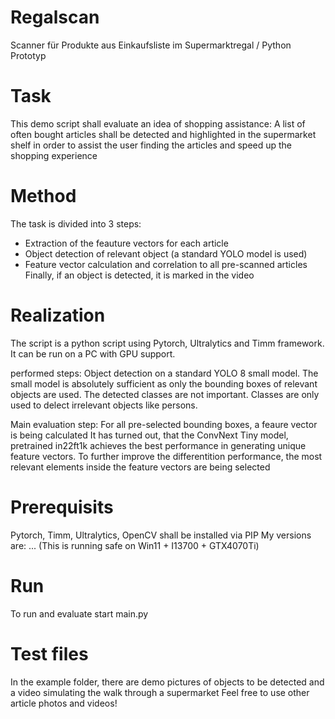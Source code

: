 # Regalscan
Scanner für Produkte aus Einkaufsliste im Supermarktregal / Python Prototyp

# Task
This demo script shall evaluate an idea of shopping assistance:
A list of often bought articles shall be detected and highlighted in the supermarket shelf in order to assist the user finding the articles and speed up the shopping experience

# Method
The task is divided into 3 steps:
- Extraction of the feauture vectors for each article
- Object detection of relevant object (a standard YOLO model is used)
- Feature vector calculation and correlation to all pre-scanned articles
Finally, if an object is detected, it is marked in the video

# Realization
The script is a python script using Pytorch, Ultralytics and Timm framework.
It can be run on a PC with GPU support.

performed steps:
Object detection on a standard YOLO 8 small model. The small model is absolutely sufficient as only the bounding boxes of relevant objects are used. The detected classes are not important. Classes are only used to delect irrelevant objects like persons.

Main evaluation step:
For all pre-selected bounding boxes, a feaure vector is being calculated
It has turned out, that the ConvNext Tiny model, pretrained in22ft1k achieves the best performance in generating unique feature vectors.
To further improve the differentition performance, the most relevant elements inside the feature vectors are being selected

# Prerequisits
Pytorch, Timm, Ultralytics, OpenCV shall be installed via PIP
My versions are:
...
(This is running safe on Win11 + I13700 + GTX4070Ti)

# Run
To run and evaluate start main.py

# Test files
In the example folder, there are demo pictures of objects to be detected and a video simulating the walk through a supermarket
Feel free to use other article photos and videos!

 
